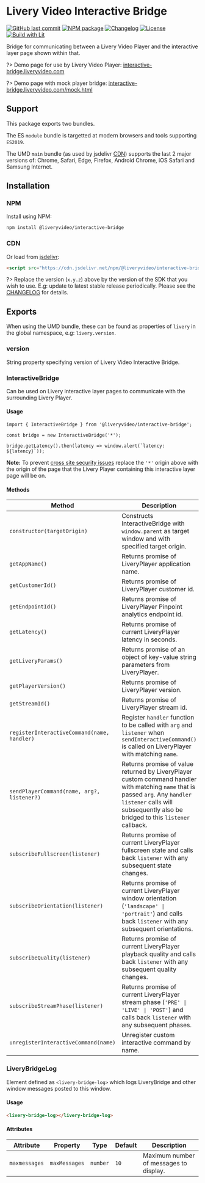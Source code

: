 # Livery Video Interactive Bridge

[![GitHub last commit](https://img.shields.io/github/last-commit/liveryvideo/interactive-bridge)](https://github.com/liveryvideo/interactive-bridge)
[![NPM package](https://img.shields.io/npm/v/@liveryvideo/interactive-bridge)](https://www.npmjs.com/package/@liveryvideo/interactive-bridge)
[![Changelog](https://img.shields.io/badge/docs-CHANGELOG-blue)](interactive-bridge-changelog.md)
[![License](https://img.shields.io/npm/l/@liveryvideo/interactive-bridge)](https://cdn.jsdelivr.net/npm/@liveryvideo/interactive-bridge/LICENSE)
[![Build with Lit](https://img.shields.io/badge/build%20with-Lit-blue.svg)](https://lit.dev/)

Bridge for communicating between a Livery Video Player and the interactive layer page shown within that.

?> Demo page for use by Livery Video Player: [interactive-bridge.liveryvideo.com](https://interactive-bridge.liveryvideo.com)

?> Demo page with mock player bridge: [interactive-bridge.liveryvideo.com/mock.html](https://interactive-bridge.liveryvideo.com/mock.html)

## Support

This package exports two bundles.

The ES `module` bundle is targetted at modern browsers and tools supporting `ES2019`.

The UMD `main` bundle (as used by jsdelivr [CDN](#cdn)) supports the last 2 major versions of: Chrome, Safari, Edge, Firefox, Android Chrome, iOS Safari and Samsung Internet.

## Installation

### NPM

Install using NPM:

```bash
npm install @liveryvideo/interactive-bridge
```

### CDN

Or load from [jsdelivr](https://jsdelivr.com):

```html
<script src="https://cdn.jsdelivr.net/npm/@liveryvideo/interactive-bridge@x.y.z"></script>
```

?> Replace the version (`x.y.z`) above by the version of the SDK that you wish to use. E.g: update to latest stable release periodically. Please see the [CHANGELOG](interactive-bridge-changelog.md) for details.

## Exports

When using the UMD bundle, these can be found as properties of `livery` in the global namespace, e.g: `livery.version`.

### version

String property specifying version of Livery Video Interactive Bridge.

### InteractiveBridge

Can be used on Livery interactive layer pages to communicate with the surrounding Livery Player.

#### Usage

```JS
import { InteractiveBridge } from '@liveryvideo/interactive-bridge';

const bridge = new InteractiveBridge('*');

bridge.getLatency().then(latency => window.alert(`latency: ${latency}`));
```

**Note:** To prevent [cross site security issues](https://developer.mozilla.org/en-US/docs/Web/API/Window/postMessage#security_concerns) replace the `'*'` origin above with the origin of the page that the Livery Player containing this interactive layer page will be on.

#### Methods

| Method                                      | Description                                                                                                                                                                                                       |
| ------------------------------------------- | ----------------------------------------------------------------------------------------------------------------------------------------------------------------------------------------------------------------- |
| `constructor(targetOrigin)`                 | Constructs InteractiveBridge with `window.parent` as target window and with specified target origin.                                                                                                              |
| `getAppName()`                              | Returns promise of LiveryPlayer application name.                                                                                                                                                                 |
| `getCustomerId()`                           | Returns promise of LiveryPlayer customer id.                                                                                                                                                                      |
| `getEndpointId()`                           | Returns promise of LiveryPlayer Pinpoint analytics endpoint id.                                                                                                                                                   |
| `getLatency()`                              | Returns promise of current LiveryPlayer latency in seconds.                                                                                                                                                       |
| `getLiveryParams()`                         | Returns promise of an object of key-value string parameters from LiveryPlayer.                                                                                                                                    |
| `getPlayerVersion()`                        | Returns promise of LiveryPlayer version.                                                                                                                                                                          |
| `getStreamId()`                             | Returns promise of LiveryPlayer stream id.                                                                                                                                                                        |
| `registerInteractiveCommand(name, handler)` | Register `handler` function to be called with `arg` and `listener` when `sendInteractiveCommand()` is called on LiveryPlayer with matching `name`.                                                                |
| `sendPlayerCommand(name, arg?, listener?)`  | Returns promise of value returned by LiveryPlayer custom command handler with matching `name` that is passed `arg`. Any `handler` `listener` calls will subsequently also be bridged to this `listener` callback. |
| `subscribeFullscreen(listener)`             | Returns promise of current LiveryPlayer fullscreen state and calls back `listener` with any subsequent state changes.                                                                                             |
| `subscribeOrientation(listener)`            | Returns promise of current LiveryPlayer window orientation (`'landscape' \| 'portrait'`) and calls back `listener` with any subsequent orientations.                                                              |
| `subscribeQuality(listener)`                | Returns promise of current LiveryPlayer playback quality and calls back `listener` with any subsequent quality changes.                                                                                           |
| `subscribeStreamPhase(listener)`            | Returns promise of current LiveryPlayer stream phase (`'PRE' \| 'LIVE' \| 'POST'`) and calls back `listener` with any subsequent phases.                                                                          |
| `unregisterInteractiveCommand(name)`        | Unregister custom interactive command by name.                                                                                                                                                                    |

### LiveryBridgeLog

Element defined as `<livery-bridge-log>` which logs LiveryBridge and other window messages posted to this window.

#### Usage

```html
<livery-bridge-log></livery-bridge-log>
```

#### Attributes

| Attribute     | Property      | Type     | Default | Description                            |
| ------------- | ------------- | -------- | ------- | -------------------------------------- |
| `maxmessages` | `maxMessages` | `number` | `10`    | Maximum number of messages to display. |
